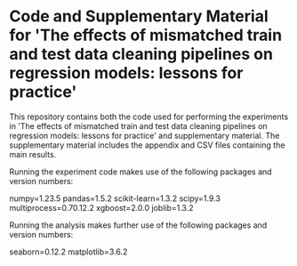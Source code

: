 # Code and Supplementary Material for 'The effects of mismatched train and test data cleaning pipelines on regression models: lessons for practice'

This repository contains both the code used for performing the experiments in 'The effects of mismatched train and test data cleaning pipelines on regression models: lessons for practice' and supplementary material. The supplementary material includes the appendix and CSV files containing the main results.

Running the experiment code makes use of the following packages and version numbers:

numpy=1.23.5
pandas=1.5.2
scikit-learn=1.3.2
scipy=1.9.3
multiprocess=0.70.12.2
xgboost=2.0.0
joblib=1.3.2

Running the analysis makes further use of the following packages and version numbers:

seaborn=0.12.2
matplotlib=3.6.2
